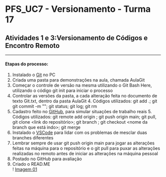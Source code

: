 # PFS_UC7 - Versionamento - Turma 17
## Atividades 1 e 3:Versionamento de Códigos e Encontro Remoto
-------------------------------------------------------------

#### Etapas do processo:
1. Instalado o [Git](https://git-scm.com/) no PC 
2. Criada uma pasta para demonstrações na aula, chamada AulaGit
3. Começar o controle de versão na mesma utilizando o Git Bash Here, utilizando o código  git init para iniciar o processo
4. Controlar as versões da pasta, a cada alteração feita no documento de texto Git.txt,  dentro da pasta AulaGit
   4. Códigos utilizados: git add .; git git commit -m ""; git status; git log; git rm <nome da file>
5. Cadastro feito no [GitHub](https://github.com/), para simular situações de trabalho reais
   5. Códigos utilizados: git remote add origin <link do projeto>; git push origin main;  git pull, git clone <link do repositório>; git branch <nome da branch>; git checkout <nome da branch que está indo>;  git merge <nome da branch que quer mesclar>
6. Instalado o [VSCode](https://code.visualstudio.com/) para lidar com os problemas de mesclar duas branches diferentes
7. Lembrar sempre de usar git push origin main para jogar as alterações feitas na máquina para o repositório  e o git pull para puxar as alterações realizadas no remoto antes de iniciar as alterações na máquina pessoal
8. Postado no GitHub para avaliação
9. Criado o READ.ME  
! [Imagem 01](https://apkpure.com/br/inspiring-success-quotes/com.mixlabapps.inspiringsuccessquotes "logotipo branco")
